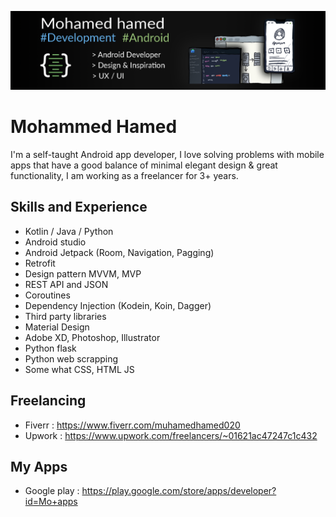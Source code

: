 ![design and development](https://github.com/mohamedhamedd/mohamedhamedd/blob/main/background6.png)
# Mohammed Hamed
I'm a self-taught Android app developer, I love solving problems with mobile apps that have a good balance 
of minimal elegant design & great functionality, I am working as a freelancer for 3+ years.

## Skills and Experience
* Kotlin / Java / Python 
* Android studio 
* Android Jetpack (Room, Navigation, Pagging) 
* Retrofit
* Design pattern MVVM, MVP 
* REST API and JSON 
* Coroutines
* Dependency Injection (Kodein, Koin, Dagger) 
* Third party libraries
* Material Design
* Adobe XD, Photoshop, Illustrator
* Python flask
* Python web scrapping
* Some what CSS, HTML JS

## Freelancing
* Fiverr : https://www.fiverr.com/muhamedhamed020
* Upwork : https://www.upwork.com/freelancers/~01621ac47247c1c432

## My Apps
* Google play : https://play.google.com/store/apps/developer?id=Mo+apps


